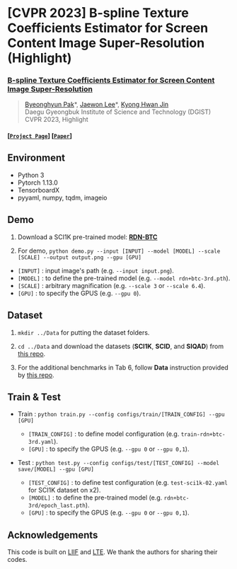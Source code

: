 # [CVPR 2023] B-spline Texture Coefficients Estimator for Screen Content Image Super-Resolution (Highlight)
### [**B-spline Texture Coefficients Estimator for Screen Content Image Super-Resolution**](https://openaccess.thecvf.com/content/CVPR2023/papers/Pak_B-Spline_Texture_Coefficients_Estimator_for_Screen_Content_Image_Super-Resolution_CVPR_2023_paper.pdf)
>[Byeonghyun Pak](https://sohyun-l.github.io)\*, [Jaewon Lee](https://scholar.google.com/citations?user=O91nuqIAAAAJ)\*, [Kyong Hwan Jin](https://scholar.google.com/citations?user=aLYNnyoAAAAJ)\
>Daegu Gyeongbuk Institute of Science and Technology (DGIST)\
>CVPR 2023, Highlight

#### [[`Project Page`](https://byeonghyunpak.github.io/btc/)] [[`Paper`](https://openaccess.thecvf.com/content/CVPR2023/papers/Pak_B-Spline_Texture_Coefficients_Estimator_for_Screen_Content_Image_Super-Resolution_CVPR_2023_paper.pdf)]


## Environment
* Python 3
* Pytorch 1.13.0
* TensorboardX
* pyyaml, numpy, tqdm, imageio

## Demo

1. Download a SCI1K pre-trained model:
[**RDN-BTC**](https://www.dropbox.com/scl/fi/et68vpowdoau4iqvg34n8/rdn-btc-3rd.pth?rlkey=vk7auq6dj0xdi7t652rahipwm&st=kec3iwly&dl=0)

2. For demo, `python demo.py --input [INPUT] --model [MODEL] --scale [SCALE] --output output.png --gpu [GPU]`
 * `[INPUT]` : input image's path (e.g. `--input input.png`).
 * `[MODEL]` : to define the pre-trained model (e.g. `--model rdn+btc-3rd.pth`).
 * `[SCALE]` : arbitrary magnification (e.g. `--scale 3` or `--scale 6.4`).
 * `[GPU]` : to specify the GPUS (e.g. `--gpu 0`).

## Dataset

1. `mkdir ../Data` for putting the dataset folders.

2. `cd ../Data` and download the datasets (**SCI1K**, **SCID**, and **SIQAD**) from [this repo](https://github.com/codyshen0000/ITSRN/tree/main/Data).

3. For the additional benchmarks in Tab 6, follow **Data** instruction provided by [this repo](https://github.com/yinboc/liif).


## Train & Test
* Train : `python train.py --config configs/train/[TRAIN_CONFIG] --gpu [GPU]`
  * `[TRAIN_CONFIG]` : to define model configuration (e.g. `train-rdn+btc-3rd.yaml`).
  * `[GPU]` : to specify the GPUS (e.g. `--gpu 0` or `--gpu 0,1`).
  
* Test : `python test.py --config configs/test/[TEST_CONFIG] --model save/[MODEL] --gpu [GPU]`
  * `[TEST_CONFIG]` : to define test configuration (e.g. `test-sci1k-02.yaml` for SCI1K dataset on x2).
  * `[MODEL]` : to define the pre-trained model (e.g. `rdn+btc-3rd/epoch_last.pth`).
  * `[GPU]` : to specify the GPUS (e.g. `--gpu 0` or `--gpu 0,1`).

## Acknowledgements
This code is built on [LIIF](https://github.com/yinboc/liif) and [LTE](https://github.com/jaewon-lee-b/lte).
We thank the authors for sharing their codes.
